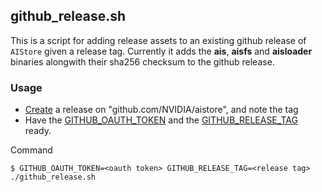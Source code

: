 ## github_release.sh
This is a script for adding release assets to an existing github release of `AIStore`
given a release tag. Currently it adds the **ais**, **aisfs** and **aisloader** binaries alongwith their sha256 checksum to the github release.

### Usage

- [Create](https://docs.github.com/en/github/administering-a-repository/managing-releases-in-a-repository) a release on "github.com/NVIDIA/aistore", and note the tag
- Have the [GITHUB_OAUTH_TOKEN](https://docs.github.com/en/github/authenticating-to-github/creating-a-personal-access-token) and the [GITHUB_RELEASE_TAG](https://git-scm.com/book/en/v2/Git-Basics-Tagging) ready.

Command
```console
$ GITHUB_OAUTH_TOKEN=<oauth token> GITHUB_RELEASE_TAG=<release tag> ./github_release.sh
```
